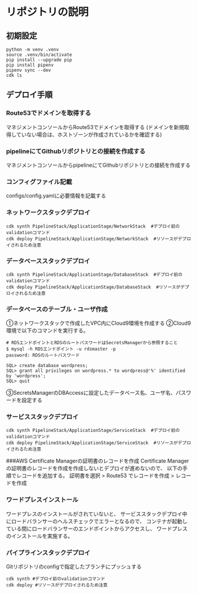 # リポジトリの説明

## 初期設定
```
python -m venv .venv
source .venv/bin/activate
pip install --upgrade pip
pip install pipenv
pipenv sync --dev
cdk ls
```

## デプロイ手順
### Route53でドメインを取得する
マネジメントコンソールからRoute53でドメインを取得する
(ドメインを新規取得していない場合は、ホストゾーンが作成されているかを確認する)

### pipelineにてGithubリポジトリとの接続を作成する
マネジメントコンソールからpipelineにてGithubリポジトリとの接続を作成する

### コンフィグファイル記載
configs/config.yamlに必要情報を記載する

### ネットワークスタックデプロイ
```
cdk synth PipelineStack/ApplicationStage/NetworkStack  #デプロイ前のvalidationコマンド
cdk deploy PipelineStack/ApplicationStage/NetworkStack  #リソースがデプロイされるため注意
```

### データベーススタックデプロイ
```
cdk synth PipelineStack/ApplicationStage/DatabaseStack  #デプロイ前のvalidationコマンド
cdk deploy PipelineStack/ApplicationStage/DatabaseStack  #リソースがデプロイされるため注意
```

### データベースのテーブル・ユーザ作成
①ネットワークスタックで作成したVPC内にCloud9環境を作成する
②Cloud9環境で以下のコマンドを実行する。
```
# RDSエンドポイントとRDSのルートパスワードはSecretsManagerから参照すること
$ mysql -h RDSエンドポイント -u rdsmaster -p
password: RDSのルートパスワード

SQL> create database wordpress;
SQL> grant all privileges on wordpress.* to wordpress@'%' identified by 'wordpress';
SQL> quit
```
③SecretsManagerのDBAccessに設定したデータベース名、ユーザ名、パスワードを設定する

### サービススタックデプロイ
```
cdk synth PipelineStack/ApplicationStage/ServiceStack  #デプロイ前のvalidationコマンド
cdk deploy PipelineStack/ApplicationStage/ServiceStack  #リソースがデプロイされるため注意
```

###AWS Certificate Managerの証明書のレコードを作成
Certificate Managerの証明書のレコードを作成を作成しないとデプロイが進めないので、
以下の手順でレコードを追加する。
証明書を選択 > Route53 でレコードを作成 > レコードを作成

### ワードプレスインストール
ワードプレスのインストールがされていないと、
サービススタックデプロイ中にロードバランサーのヘルスチェックでエラーとなるので、
コンテナが起動している間にロードバランサーのエンドポイントからアクセスし、
ワードプレスのインストールを実施する。

### パイプラインスタックデプロイ
Gitリポジトリのconfigで指定したブランチにプッシュする
```
cdk synth #デプロイ前のvalidationコマンド
cdk deploy #リソースがデプロイされるため注意
```
